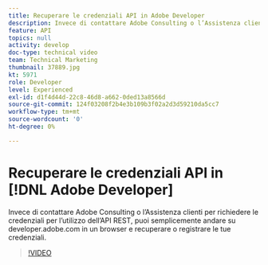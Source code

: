 ```yaml
---
title: Recuperare le credenziali API in Adobe Developer
description: Invece di contattare Adobe Consulting o l’Assistenza clienti per richiedere le credenziali per l’utilizzo dell’API REST, puoi semplicemente andare su developer.adobe.com in un browser e recuperare o registrare le tue credenziali.
feature: API
topics: null
activity: develop
doc-type: technical video
team: Technical Marketing
thumbnail: 37889.jpg
kt: 5971
role: Developer
level: Experienced
exl-id: d1f4d44d-22c8-46d8-a662-0ded13a8566d
source-git-commit: 124f03208f2b4e3b109b3f02a2d3d59210da5cc7
workflow-type: tm+mt
source-wordcount: '0'
ht-degree: 0%

---
```


# Recuperare le credenziali API in [!DNL Adobe Developer]

Invece di contattare Adobe Consulting o l’Assistenza clienti per richiedere le credenziali per l’utilizzo dell’API REST, puoi semplicemente andare su developer.adobe.com in un browser e recuperare o registrare le tue credenziali.

>[!VIDEO](https://video.tv.adobe.com/v/37889/?quality=12&learn=on)
